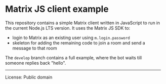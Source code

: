 # Matrix JS client example

This repository contains a simple Matrix client written in JavaScript to run in the current Node.js LTS version. It uses the Matrix JS SDK to:

- login to Matrix as an existing user using `m.login.password`
- skeleton for adding the remaining code to join a room and send a message to that room

The `develop` branch contains a full example, where the bot waits till someone replies back "hello".

---

License: Public domain
